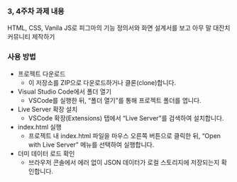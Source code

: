 ### 3, 4주차 과제 내용

HTML, CSS, Vanila JS로 피그마의 기능 정의서와 화면 설계서를 보고 아무 말 대잔치 커뮤니티 제작하기

### 사용 방법
- 프로젝트 다운로드
  - 이 저장소를 ZIP으로 다운로드하거나 클론(clone)합니다.
- Visual Studio Code에서 폴더 열기
  - VSCode를 실행한 뒤, “폴더 열기”를 통해 프로젝트 폴더를 엽니다.
- Live Server 확장 설치
  - VSCode 확장(Extensions) 탭에서 “Live Server”를 검색하여 설치합니다.
- index.html 실행
  - 프로젝트 내 index.html 파일을 마우스 오른쪽 버튼으로 클릭한 뒤, “Open with Live Server” 메뉴를 선택하여 실행합니다.
- 더미 데이터 로드 확인
  - 브라우저 콘솔에서 에러 없이 JSON 데이터가 로컬 스토리지에 저장되는지 확인합니다.
